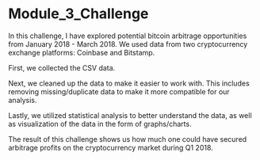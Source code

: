 # Module_3_Challenge

In this challenge, I have explored potential bitcoin arbitrage opportunities from January 2018 - March 2018. We used data from two cryptocurrency exchange platforms: Coinbase and Bitstamp.

First, we collected the CSV data.

Next, we cleaned up the data to make it easier to work with. This includes removing missing/duplicate data to make it more compatible for our analysis.

Lastly, we utilized statistical analysis to better understand the data, as well as visualization of the data in the form of graphs/charts.

The result of this challenge shows us how much one could have secured arbitrage profits on the cryptocurrency market during Q1 2018.
